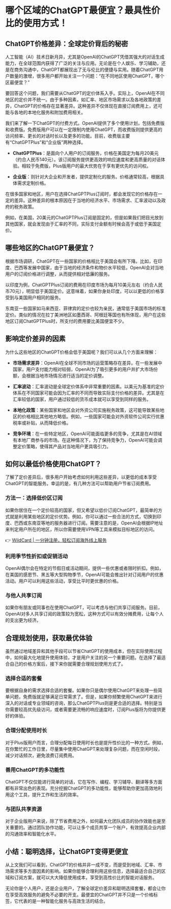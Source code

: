 # 哪个区域的ChatGPT最便宜？最具性价比的使用方式！

## ChatGPT价格差异：全球定价背后的秘密

人工智能（AI）技术日新月异，尤其是OpenAI的ChatGPT凭借其强大的对话生成能力，在全球范围内获得了广泛的关注与应用。无论是在个人娱乐、学习辅助，还是在商务沟通中，ChatGPT都展现出了无与伦比的便捷与实用。随着ChatGPT用户数量的激增，很多用户都开始关注一个问题：“在不同地区使用ChatGPT，哪个区最便宜？”



要回答这个问题，我们需要从ChatGPT的定价体系入手。实际上，OpenAI在不同地区的定价并不统一。由于多种因素，如汇率、地区市场需求以及各地政策的差异，ChatGPT的价格存在显著差异。这种差异不仅体现在直接订阅费用上，还可能与各地的本地化服务和附加费用相关。



我们来了解一下ChatGPT的付费方式。OpenAI提供了多个使用计划，包括免费版和收费版。免费版用户可以在一定限制内使用ChatGPT，而收费版则提供更高的访问频率、更长的对话时长以及更多的功能。目前，收费版主要有“ChatGPTPlus”和“企业版”两种选择。



- **ChatGPTPlus**：是面向个人用户的订阅服务，价格在美国定为每月20美元（约合人民币140元）。该订阅服务提供更高效的响应速度和更高质量的对话体验。相较于免费版，Plus版用户的最大优势在于享有更优先的访问权。

- **企业版**：则针对大企业和开发者，提供定制化的服务。价格通常较高，根据具体需求定制价格。

在很多国家和地区，用户在选择ChatGPTPlus订阅时，都会发现它的价格存在一定的差异。这种差异的根本原因在于当地的经济水平、市场需求、汇率波动以及政府的税务政策。

例如，在美国，20美元的ChatGPTPlus订阅是固定的，但是如果我们把目光放到其他国家，就会发现由于汇率的不同，实际支付金额有时候会高于或低于美国定价。

## 哪些地区的ChatGPT最便宜？

根据市场调研，ChatGPT在一些国家的价格相比于美国会有所下降。比如，在印度、巴西等发展中国家，由于当地的经济条件和物价水平较低，OpenAI会对当地用户的订阅价格进行调整，从而提供相对低廉的服务。

以印度为例，ChatGPTPlus订阅的费用在印度市场为每月10美元左右（约合人民币70元），明显低于美国定价。这意味着，如果你身处印度，可以以更低的价格享受到与美国用户相同的服务。

东南亚一些国家如马来西亚、菲律宾的定价也较为亲民，通常低于美国市场的标准定价。类似的情况在拉丁美洲地区如墨西哥、阿根廷等国也有所体现，用户在这些地区订阅ChatGPTPlus时，所支付的费用要比美国便宜不少。

## 影响定价差异的因素

为什么这些地区的ChatGPT价格会低于美国呢？我们可以从几个方面来理解：

- **市场需求差异**：OpenAI在全球不同市场的运营策略存在差异。在一些发展中国家，用户支付能力相对较弱，OpenAI为了吸引更多的用户并扩大市场份额，会根据当地市场情况进行适当的定价调整。

- **汇率波动**：汇率波动是全球定价体系中非常重要的因素。以美元为基准的定价体系在不同国家可能会因为汇率的不同而导致实际支付价格的差异。尤其是在汇率较低的国家，用户通过较低的货币成本就可以享受到同样的服务。

- **本地化政策**：某些国家和地区会对外资公司实施税务政策，这可能导致某些地区的价格相比其他地方略低。例如，一些国家可能会对外资软件公司实行优惠税率或补贴，从而降低价格。

- **竞争环境**：在一些特定地区，OpenAI可能面临更多的竞争，尤其是在AI领域有本地厂商参与的市场。在这种情况下，为了保持竞争力，OpenAI可能会调整定价策略，使得其产品对当地用户更具吸引力。

## 如何以最低价格使用ChatGPT？

了解了定价差异后，很多用户开始考虑如何利用这些差异，以更低的成本享受ChatGPT的智能服务。幸运的是，有几种方法可以帮助用户节省订阅费用。

### 方法一：选择低价区订阅

如果你居住在一个定价较高的国家，但又希望以低价订阅ChatGPT，最简单的方式就是利用某些地区的定价优势。例如，你可以通过一些合法的方式，切换到印度、巴西或东南亚等地的服务器进行订阅。需要注意的是，OpenAI会根据IP地址来判定用户所在的地区，所以你需要使用VPN等工具来模拟目标地区的访问。

👉 [WildCard | 一分钟注册，轻松订阅海外线上服务](https://bbtdd.com/WildCard)

### 利用季节性折扣或促销活动

OpenAI偶尔会在特定的节假日或活动期间，提供一些优惠或者限时折扣。例如，在美国的感恩节、黑五等大型购物季节，OpenAI可能会推出针对订阅用户的优惠活动。用户可以利用这些活动，享受比平时更优惠的价格。

### 与他人共享订阅

如果你有朋友或同事也在使用ChatGPT，可以考虑与他们共享订阅服务。目前，OpenAI对多人共享订阅的政策较为宽松，这种方式可以有效分摊费用，让每个人的支出更为经济。

## 合理规划使用，获取最优体验

虽然通过地域差异和其他手段可以节省ChatGPT的使用成本，但在实际使用过程中，如何最大化地提升使用体验，才是用户关注的另一个重要问题。在选择了最适合自己的价格方案后，接下来你就需要合理规划使用方式了。

### 选择合适的套餐

要根据自身的需求选择合适的套餐。如果你只是偶尔使用ChatGPT来处理一些简单问题，免费版就足够满足日常需求了。但是，如果你频繁使用ChatGPT来进行深入的对话或专业领域的咨询，那么ChatGPTPlus则是更合适的选择。特别是当你需要较高优先级访问，或者需要更流畅的响应速度时，订阅Plus版将为你提供更好的体验。

### 合理分配使用时长

对于Plus版用户而言，合理分配每日使用时长也是提升性价比的一种方式。例如，在你繁忙的工作日里，尽量集中使用ChatGPT来处理复杂问题，而在空闲时段，减少对话频次，避免浪费订阅费用。

### 善用ChatGPT的多功能性

ChatGPT不仅仅能进行简单的对话，它在写作、编程、学习辅导、翻译等多方面都有非常出色的表现。充分挖掘ChatGPT的多功能性，能够帮助你更加高效地利用这个工具，提升工作和生活的效率。

### 与团队共享资源

对于企业版用户来说，除了节省费用之外，如何最大化团队成员的协作效能也是至关重要的。通过团队协作功能，可以让多个成员共享一个账户，有效提高企业内部的沟通效率和智能化水平。

## 小结：聪明选择，让ChatGPT变得更便宜

从上文我们可以看到，ChatGPT的价格并非一成不变，而是受到地域、汇率、市场需求等多方面因素的影响。如果你能够合理利用这些信息，选择最适合自己的区域和订阅方案，就可以大大降低使用成本，享受到高性价比的智能对话服务。

无论你是个人用户，还是企业用户，了解全球定价差异和聪明选择套餐，都会让你在享受高效服务的避免不必要的开支。最便宜的ChatGPT并不只是一个价格标签，它代表的是一种智能化服务与高效生活的结合。